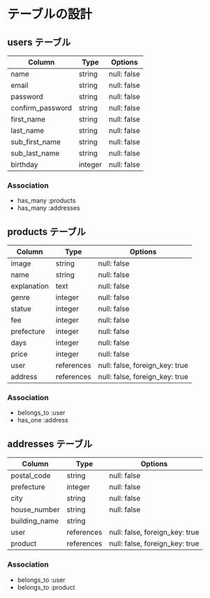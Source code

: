 # テーブルの設計

## users テーブル

| Column           | Type     | Options     |
| ---------------  | -------- | ----------- |
| name             | string   | null: false |
| email            | string   | null: false |
| password         | string   | null: false |
| confirm_password | string   | null: false |
| first_name       | string   | null: false |
| last_name        | string   | null: false |
| sub_first_name   | string   | null: false |
| sub_last_name    | string   | null: false |
| birthday         | integer  | null: false |

### Association

- has_many :products
- has_many :addresses

## products テーブル
| Column      | Type       | Options                        |
| ----------- | ---------- | ------------------------------ |
| image       | string     | null: false                    |
| name        | string     | null: false                    |
| explanation | text       | null: false                    |
| genre       | integer    | null: false                    |
| statue      | integer    | null: false                    |
| fee         | integer    | null: false                    |
| prefecture  | integer    | null: false                    |
| days        | integer    | null: false                    |
| price       | integer    | null: false                    |
| user        | references | null: false, foreign_key: true |
| address     | references | null: false, foreign_key: true |

### Association

- belongs_to :user
- has_one :address

## addresses テーブル

| Column        | Type       | Options                        |
| ------------- | ---------- | ------------------------------ |
| postal_code   | string     | null: false                    |
| prefecture    | integer    | null: false                    |
| city          | string     | null: false                    |
| house_number  | string     | null: false                    |
| building_name | string     |                                |
| user          | references | null: false, foreign_key: true |
| product       | references | null: false, foreign_key: true |

### Association

- belongs_to :user
- belongs_to :product